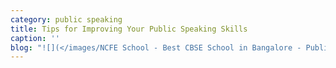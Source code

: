 ```yaml
---
category: public speaking
title: Tips for Improving Your Public Speaking Skills
caption: ''
blog: "![](</images/NCFE School - Best CBSE School in Bangalore - Public Speaking Skills.png>)[Public speaking](https://en.wikipedia.org/wiki/Public_speaking) is an important skill that can help you succeed both professionally and personally. Good public speaking involves communicating your ideas, information, and opinions effectively to a group of people. This can be done by giving a speech, leading a meeting, or presenting in front of an audience. If you want to improve your public speaking skills, here are some tips:\n\n![](</images/NCFE School - Public speaking 3.jpg>)\n\n## Tips to Improve Public Speaking\n\n![](</images/NCFE School - Public speaking 4.jpg>)\n\n**Preparation** is essential for success in public speaking. Make sure you understand your topic inside and out, and have a clear idea of what points you want to make. Write out a detailed outline of your speech, and practice it several times until you feel confident delivering it.\n\n**Know your audience**: It is essential that you understand your audience's interests, needs, and expectations before delivering a speech. You should tailor your content and delivery style to the needs of your listeners.\n\n**Use humor**: Humor is often used as a tool by public speakers in order to break the ice, engage their audience, and make their message more memorable. However, speakers must be mindful of their audience's sense of humor and make sure that the humor they use is appropriate.\n\n**Be confident**: Confidence is key when it comes to public speaking. To project confidence, stand tall, make eye contact, and speak with a clear and steady voice. To calm nerves, take deep breaths and engage in relaxation techniques.\n\n**Use visual aids**: Visual aids can be a great way to reinforce your message and make it more engaging. Make sure that the visual aids you use are clear, concise, and complement your speech.\n\n**Practice, practice, practice**: The best way to become more comfortable and confident with public speaking is to practice as often as possible. Join a public speaking club or participate in a toastmasters program to get regular speaking practice in front of an audience.\n\n**Use body language**: When you're giving a presentation, your body language is just as important as the words you're saying. Use gestures, facial expressions, and eye contact to reinforce your message and engage your audience.\n\n**Adapt to different types of audiences**: When it comes to public speaking, being adaptable is key. You need to be aware of the type of audience you're addressing and adjust your delivery style and speech content accordingly.\n\n**Seek feedback**: Feedback is a valuable tool for any public speaker. Suggestions from family, friends, and coaches can help you sharpen your skills. Use this feedback to make improvements in your techniques.\n\n## Conclusion\n\nBy following these tips, you can become a confident and effective speaker by developing your public speaking skills and becoming a confident and effective speaker. Ultimately, public speaking is an essential skill that can enhance both your personal and professional life. Public speaking is not an easy skill to master, whether you are just starting out or want to take your skills to the next level. It takes practice, determination, and a commitment to excellence to learn this art.\n\nFAQ’s\n\nQ: What is the importance of public speaking skills?\n\nA: Public speaking is a key skill that can help you succeed in both your personal and professional life. It involves communicating your ideas, information, and opinions effectively to a group of people, and being able to speak with confidence and clarity, which is essential for success in many areas of life.\n\nQ: What are some tips for preparing for a public speaking engagement?\n\nA: Preparation is the key to success in public speaking. You should research your topic thoroughly, outline your speech, and rehearse it several times before delivering it. Knowing your audience, their interests, needs, and expectations is also essential for delivering an effective speech.\n\nQ: How can humor be used in public speaking?\n\nA: Humor can be a powerful tool in public speaking, but it's important to make sure it's appropriate for your audience. It can help break the ice, engage your audience, and make your message more memorable.\n\nQ: How can one build confidence in public speaking?\n\nA: Confidence is essential for public speaking. Here are some tips to help you feel more confident when speaking in front of a group: stand tall, make eye contact, and speak with a clear and steady voice. Taking deep breaths and engaging in relaxation techniques can help\_ reduce nervousness. Practicing public speaking regularly can also increase confidence.\n\nQ: What are some ways to make a speech more engaging using visual aids?\n\nA: When used effectively, visual aids can reinforce your message and make it more engaging for your audience. Make sure the visual aids you use are clear, concise, and complement your speech. Avoid using too many visual aids or making them too complex, as this can clutter your presentation and make it more difficult for your audience to follow along.\n\nQ: How can one improve their public speaking skills?\n\nA: Public speaking skills can be improved through practice, diligence, and a focus on continuous improvement. Find opportunities to speak in front of an audience, get feedback from people you trust, and use it to make progress. Additionally, using proper body language and adjusting to different types of audiences are important factors in being an effective public speaker.\n\nQ: How does body language play a role in public speaking?\n\nA: The way you use your body can reinforce what you're saying and make it more impactful. Things like gestures, facial expressions, and eye contact can help engage your audience and make sure they're receiving your message loud and clear.\n\nQ: What is the role of feedback in improving public speaking skills?\n\nA: Feedback is an essential part of becoming a better public speaker. Ask your friends, family members, or public speaking coaches for feedback after your speeches, and use that feedback to make improvements. Their feedback can help you understand what areas need work, such as your delivery style, the actual content of your speech, or your use of visual aids.\n\nQ: How can one adapt their delivery style for different types of audiences?\n\nA: When it comes to giving an effective speech, being adaptable is key. Make sure to take into account the type of audience you'll be speaking to, and adjust your delivery style and content accordingly. For instance, a speech to a business audience will likely require a more formal tone, while a speech to a college audience can be more relaxed and conversational.\n\nQ: What are the benefits of joining a public speaking club or a toastmasters program?\n\nA: Joining a public speaking club or a toastmasters program can provide opportunities to practice in front of an audience and receive feedback from others. These programs can help to develop public speaking skills and build confidence, and they can also provide a supportive community of individuals who share a passion for public speaking.\n\nQ: What are the key elements of a successful public speaking engagement?\n\nA: Public speaking success depends on a variety of elements, including confidence, the use of humor, preparation, an understanding of your audience, effective use of visual aids, and body language. To deliver an impactful speech, commit to continual practice and also seek feedback from others.\n"
---
```


